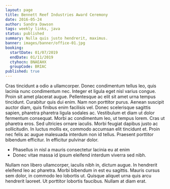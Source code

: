 ```yaml
---
layout: page
title: Bennett Reef Industries Award Ceremony
date: 2016-05-24
author: Sandra Dawson
tags: weekly links, java
status: published
summary: Nulla quis justo hendrerit, maximus.
banner: images/banner/office-01.jpg
booking:
  startDate: 01/07/2019
  endDate: 01/11/2019
  ctyhocn: BNAEAHX
  groupCode: BRIAC
published: true
---
```

Cras tincidunt a odio a ullamcorper. Donec condimentum tellus leo, quis lacinia nunc condimentum nec. Integer et ligula eget nisl varius congue. Proin sit amet placerat augue. Pellentesque ac elit sit amet urna tempus tincidunt. Curabitur quis dui enim. Nam non porttitor purus. Aenean suscipit auctor diam, quis finibus enim facilisis vel. Donec scelerisque sagittis sapien, pharetra pharetra ligula sodales ac. Vestibulum et diam ut dolor fermentum consequat. Morbi ac condimentum leo, ut tempus lorem.
Cras ut pharetra eros. Sed ultricies ornare iaculis. Morbi feugiat dapibus justo ac sollicitudin. In luctus mollis ex, commodo accumsan elit tincidunt et. Proin nec felis ac augue malesuada interdum non id tellus. Praesent porttitor bibendum efficitur. In efficitur pulvinar dolor.

* Phasellus in nisl a mauris consectetur lacinia eu at enim
* Donec vitae massa id ipsum eleifend interdum viverra sed nibh.

Nullam non libero ullamcorper, iaculis nibh in, dictum augue. In hendrerit eleifend leo ac pharetra. Morbi bibendum in est eu sagittis. Mauris cursus sem dolor, in commodo leo lobortis ut. Quisque aliquet urna quis arcu hendrerit laoreet. Ut porttitor lobortis faucibus. Nullam at diam erat.
